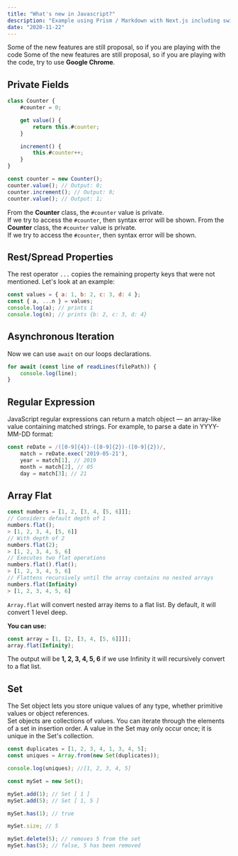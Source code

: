 ```yaml
---
title: "What's new in Javascript?"
description: "Example using Prism / Markdown with Next.js including switching syntax highlighting themes."
date: "2020-11-22"
---
```


Some of the new features are still proposal, so if you are playing with the code Some of the new features are still proposal, so if you are playing with the code, try to use **Google Chrome**.

## Private Fields

```js
class Counter {
    #counter = 0;

    get value() {
        return this.#counter;
    }

    increment() {
        this.#counter++;
    }
}

const counter = new Counter();
counter.value(); // Output: 0;
counter.increment(); // Output: 0;
counter.value(); // Output: 1;
```

From the **Counter** class, the `#counter` value is private.\
If we try to access the `#counter`, then syntax error will be shown.
From the **Counter** class, the `#counter` value is private.\
If we try to access the `#counter`, then syntax error will be shown.

## Rest/Spread Properties

The rest operator `...` copies the remaining property keys that were not mentioned. Let's look at an example:

```js
const values = { a: 1, b: 2, c: 3, d: 4 };
const { a, ...n } = values;
console.log(a); // prints 1
console.log(n); // prints {b: 2, c: 3, d: 4}
```

## Asynchronous Iteration

Now we can use `await` on our loops declarations.

```js
for await (const line of readLines(filePath)) {
    console.log(line);
}
```

## Regular Expression

JavaScript regular expressions can return a match object — an array-like value containing matched strings.
For example, to parse a date in YYYY-MM-DD format:

```js
const reDate = /([0-9]{4})-([0-9]{2})-([0-9]{2})/,
    match = reDate.exec('2019-05-21'),
    year = match[1], // 2019
    month = match[2], // 05
    day = match[3]; // 21
```

## Array Flat

```js
const numbers = [1, 2, [3, 4, [5, 6]]];
// Considers default depth of 1
numbers.flat();
> [1, 2, 3, 4, [5, 6]]
// With depth of 2
numbers.flat(2);
> [1, 2, 3, 4, 5, 6]
// Executes two flat operations
numbers.flat().flat();
> [1, 2, 3, 4, 5, 6]
// Flattens recursively until the array contains no nested arrays
numbers.flat(Infinity)
> [1, 2, 3, 4, 5, 6]
```

`Array.flat` will convert nested array items to a flat list.
By default, it will convert 1 level deep.

**You can use:**

```js
const array = [1, [2, [3, 4, [5, 6]]]];
array.flat(Infinity);
```

The output will be **1, 2, 3, 4, 5, 6** if we use Infinity it will recursively convert to a flat list.

## Set

The Set object lets you store unique values of any type, whether primitive values or object references.\
Set objects are collections of values. You can iterate through the elements of a set in insertion order.
A value in the Set may only occur once; it is unique in the Set's collection.

```js
const duplicates = [1, 2, 3, 4, 1, 3, 4, 5];
const uniques = Array.from(new Set(duplicates));

console.log(uniques); //[1, 2, 3, 4, 5]

const mySet = new Set();

mySet.add(1); // Set [ 1 ]
mySet.add(5); // Set [ 1, 5 ]

mySet.has(1); // true

mySet.size; // 5

mySet.delete(5); // removes 5 from the set
mySet.has(5); // false, 5 has been removed
```
